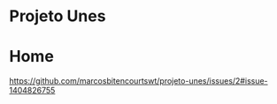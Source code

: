 # Projeto Unes

# Home
https://github.com/marcosbitencourtswt/projeto-unes/issues/2#issue-1404826755
